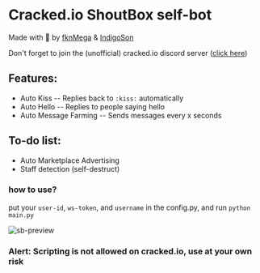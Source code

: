# Cracked.io ShoutBox self-bot

Made with :sparkling_heart:	by [fknMega](https://cracked.io/fknMega) & [IndigoSon](https://cracked.io/IndigoSon)

Don't forget to join the (unofficial) cracked.io discord server ([click here](https://discord.gg/Ec4QECeTx6))

## Features:

- Auto Kiss -- Replies back to `:kiss:` automatically
- Auto Hello -- Replies to people saying hello
- Auto Message Farming -- Sends messages every x seconds

## To-do list:

- Auto Marketplace Advertising
- Staff detection (self-destruct)


### how to use?

put your `user-id`, `ws-token`, and `username` in the config.py,
and run `python main.py`

![sb-preview](https://media.discordapp.net/attachments/1028954895325351966/1028992082343379004/unknown.png)
### Alert: Scripting is not allowed on cracked.io, use at your own risk
